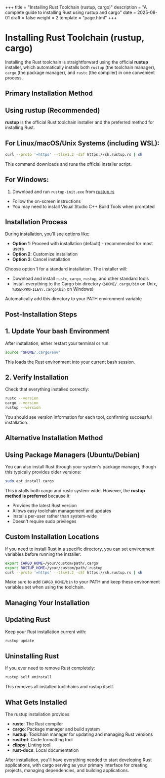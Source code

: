 +++
title = "Installing Rust Toolchain (rustup, cargo)"
description = "A complete guide to installing Rust using rustup and cargo"
date = 2025-08-01
draft = false
weight = 2
template = "page.html"
+++

# Installing Rust Toolchain (rustup, cargo)

Installing the Rust toolchain is straightforward using the official **rustup** installer, which automatically installs both `rustup` (the toolchain manager), `cargo` (the package manager), and `rustc` (the compiler) in one convenient process.

## Primary Installation Method

## Using rustup (Recommended)

**rustup** is the official Rust toolchain installer and the preferred method for installing Rust.

## For Linux/macOS/Unix Systems (including WSL):

```bash
curl --proto '=https' --tlsv1.2 -sSf https://sh.rustup.rs | sh
```

This command downloads and runs the official installer script.

## For Windows:

1. Download and run `rustup-init.exe` from [rustup.rs](https://rustup.rs)

* Follow the on-screen instructions
* You may need to install Visual Studio C++ Build Tools when prompted

## Installation Process

During installation, you'll see options like:

* **Option 1**: Proceed with installation (default) - recommended for most users
* **Option 2**: Customize installation
* **Option 3**: Cancel installation

Choose option 1 for a standard installation. The installer will:

* Download and install `rustc`, `cargo`, `rustup`, and other standard tools
* Install everything to the Cargo bin directory (`$HOME/.cargo/bin` on Unix, `%USERPROFILE%\.cargo\bin` on Windows)

Automatically add this directory to your PATH environment variable

## Post-Installation Steps

## 1. Update Your bash Environment

After installation, either restart your terminal or run:

```bash
source "$HOME/.cargo/env"
```

This loads the Rust environment into your current bash session.

## 2. Verify Installation

Check that everything installed correctly:

```bash
rustc --version
cargo --version
rustup --version
```

You should see version information for each tool, confirming successful installation.

## Alternative Installation Method

## Using Package Managers (Ubuntu/Debian)

You can also install Rust through your system's package manager, though this typically provides older versions:

```bash
sudo apt install cargo
```

This installs both cargo and rustc system-wide. However, the **rustup method is preferred** because it:

* Provides the latest Rust version
* Allows easy toolchain management and updates
* Installs per-user rather than system-wide
* Doesn't require sudo privileges

## Custom Installation Locations

If you need to install Rust in a specific directory, you can set environment variables before running the installer:

```bash
export CARGO_HOME=/your/custom/path/.cargo
export RUSTUP_HOME=/your/custom/path/.rustup
curl --proto '=https' --tlsv1.2 -sSf https://sh.rustup.rs | sh
```

Make sure to add `CARGO_HOME/bin` to your PATH and keep these environment variables set when using the toolchain.

## Managing Your Installation

## Updating Rust

Keep your Rust installation current with:

```bash
rustup update
```

## Uninstalling Rust

If you ever need to remove Rust completely:

```bash
rustup self uninstall
```

This removes all installed toolchains and rustup itself.

## What Gets Installed

The rustup installation provides:

* **rustc**: The Rust compiler
* **cargo**: Package manager and build system
* **rustup**: Toolchain manager for updating and managing Rust versions
* **rustfmt**: Code formatting tool
* **clippy**: Linting tool
* **rust-docs**: Local documentation

After installation, you'll have everything needed to start developing Rust applications, with cargo serving as your primary interface for creating projects, managing dependencies, and building applications.
